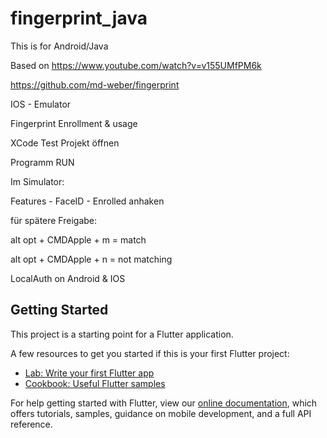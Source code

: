 # fingerprint_java

This is for Android/Java

Based on https://www.youtube.com/watch?v=v155UMfPM6k

https://github.com/md-weber/fingerprint

IOS - Emulator

Fingerprint Enrollment & usage

XCode Test Projekt öffnen

Programm RUN

Im Simulator:

  Features - FaceID - Enrolled anhaken

für spätere Freigabe:

  alt opt + CMDApple + m = match

  alt opt + CMDApple + n = not matching



LocalAuth on Android & IOS

## Getting Started

This project is a starting point for a Flutter application.

A few resources to get you started if this is your first Flutter project:

- [Lab: Write your first Flutter app](https://flutter.dev/docs/get-started/codelab)
- [Cookbook: Useful Flutter samples](https://flutter.dev/docs/cookbook)

For help getting started with Flutter, view our
[online documentation](https://flutter.dev/docs), which offers tutorials,
samples, guidance on mobile development, and a full API reference.
